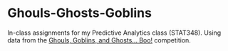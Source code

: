 # Ghouls-Ghosts-Goblins
In-class assignments for my Predictive Analytics class (STAT348). Using data from the 
[Ghouls, Goblins, and Ghosts... Boo!](https://www.kaggle.com/competitions/ghouls-goblins-and-ghosts-boo) competition.

